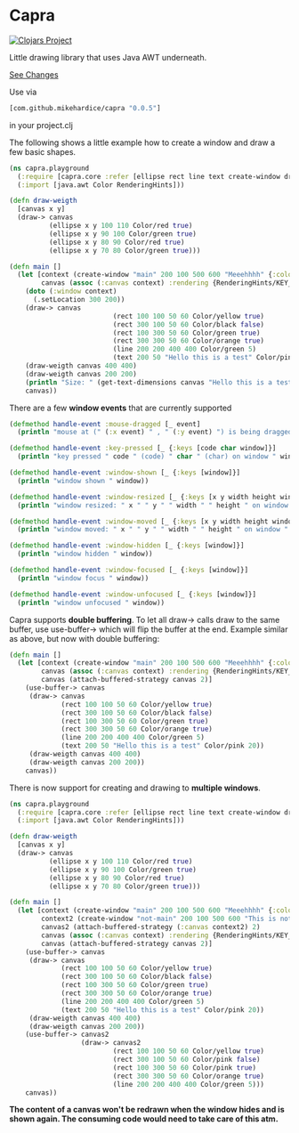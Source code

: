 # Capra

[![Clojars Project](https://img.shields.io/clojars/v/com.github.mikehardice/capra.svg)](https://clojars.org/com.github.mikehardice/capra)

Little drawing library that uses Java AWT underneath.


[See Changes](CHANGELOG.md)

Use via 
```Clojure
[com.github.mikehardice/capra "0.0.5"]
```
in your project.clj

The following shows a little example how to create a window and draw a few basic shapes.
```Clojure
(ns capra.playground
  (:require [capra.core :refer [ellipse rect line text create-window draw-> get-text-dimensions handle-event]])
  (:import [java.awt Color RenderingHints]))

(defn draw-weigth
  [canvas x y]
  (draw-> canvas
          (ellipse x y 100 110 Color/red true)
          (ellipse x y 90 100 Color/green true)
          (ellipse x y 80 90 Color/red true)
          (ellipse x y 70 80 Color/green true)))

(defn main []
  (let [context (create-window "main" 200 100 500 600 "Meeehhhh" {:color Color/black :resizable? true :icon-path "resources/icon-test.bla" :on-close exit})
        canvas (assoc (:canvas context) :rendering {RenderingHints/KEY_ANTIALIASING RenderingHints/VALUE_ANTIALIAS_ON})]
    (doto (:window context)
      (.setLocation 300 200))
    (draw-> canvas
                          (rect 100 100 50 60 Color/yellow true)
                          (rect 300 100 50 60 Color/black false)
                          (rect 100 300 50 60 Color/green true)
                          (rect 300 300 50 60 Color/orange true)
                          (line 200 200 400 400 Color/green 5)
                          (text 200 50 "Hello this is a test" Color/pink 20))
    (draw-weigth canvas 400 400)
    (draw-weigth canvas 200 200)
    (println "Size: " (get-text-dimensions canvas "Hello this is a test" 20))
    canvas))
```
There are a few **window events** that are currently supported
```Clojure
(defmethod handle-event :mouse-dragged [_ event]
  (println "mouse at (" (:x event) " , " (:y event) ") is being dragged on window " (:window event)))

(defmethod handle-event :key-pressed [_ {:keys [code char window]}]
  (println "key pressed " code " (code) " char " (char) on window " window))

(defmethod handle-event :window-shown [_ {:keys [window]}]
  (println "window shown " window))

(defmethod handle-event :window-resized [_ {:keys [x y width height window]}]
  (println "window resized: " x " " y " " width " " height " on window " window))

(defmethod handle-event :window-moved [_ {:keys [x y width height window]}]
  (println "window moved: " x " " y " " width " " height " on window " window))

(defmethod handle-event :window-hidden [_ {:keys [window]}]
  (println "window hidden " window))

(defmethod handle-event :window-focused [_ {:keys [window]}]
  (println "window focus " window))

(defmethod handle-event :window-unfocused [_ {:keys [window]}]
  (println "window unfocused " window))
```

Capra supports **double buffering**. To let all draw-> calls draw to the same buffer, use use-buffer-> which will flip the buffer at the end.
Example similar as above, but now with double buffering:

```Clojure
(defn main []
  (let [context (create-window "main" 200 100 500 600 "Meeehhhh" {:color Color/black :resizable? true :icon-path "resources/icon-test.bla" :on-close exit})
        canvas (assoc (:canvas context) :rendering {RenderingHints/KEY_ANTIALIASING RenderingHints/VALUE_ANTIALIAS_ON})
        canvas (attach-buffered-strategy canvas 2)]
    (use-buffer-> canvas
     (draw-> canvas
             (rect 100 100 50 60 Color/yellow true)
             (rect 300 100 50 60 Color/black false)
             (rect 100 300 50 60 Color/green true)
             (rect 300 300 50 60 Color/orange true)
             (line 200 200 400 400 Color/green 5)
             (text 200 50 "Hello this is a test" Color/pink 20))
     (draw-weigth canvas 400 400)
     (draw-weigth canvas 200 200))
    canvas))
```

There is now support for creating and drawing to **multiple windows**.
```Clojure
(ns capra.playground
  (:require [capra.core :refer [ellipse rect line text create-window draw-> use-buffer-> get-text-dimensions handle-event attach-buffered-strategy exit hide]])
  (:import [java.awt Color RenderingHints]))

(defn draw-weigth
  [canvas x y]
  (draw-> canvas
          (ellipse x y 100 110 Color/red true)
          (ellipse x y 90 100 Color/green true)
          (ellipse x y 80 90 Color/red true)
          (ellipse x y 70 80 Color/green true)))

(defn main []
  (let [context (create-window "main" 200 100 500 600 "Meeehhhh" {:color Color/black :resizable? true :icon-path "resources/icon-test.bla" :on-close exit})
        context2 (create-window "not-main" 200 100 500 600 "This is not Main" {:color Color/black :resizable? false :icon-path "resources/icon-test.bla" :on-close hide :hide-title-bar? true})
        canvas2 (attach-buffered-strategy (:canvas context2) 2)
        canvas (assoc (:canvas context) :rendering {RenderingHints/KEY_ANTIALIASING RenderingHints/VALUE_ANTIALIAS_ON})
        canvas (attach-buffered-strategy canvas 2)]
    (use-buffer-> canvas
     (draw-> canvas
             (rect 100 100 50 60 Color/yellow true)
             (rect 300 100 50 60 Color/black false)
             (rect 100 300 50 60 Color/green true)
             (rect 300 300 50 60 Color/orange true)
             (line 200 200 400 400 Color/green 5)
             (text 200 50 "Hello this is a test" Color/pink 20))
     (draw-weigth canvas 400 400)
     (draw-weigth canvas 200 200))
    (use-buffer-> canvas2
                  (draw-> canvas2
                          (rect 100 100 50 60 Color/yellow true)
                          (rect 300 100 50 60 Color/pink false)
                          (rect 100 300 50 60 Color/pink true)
                          (rect 300 300 50 60 Color/orange true)
                          (line 200 200 400 400 Color/green 5)))
    canvas))
```

**The content of a canvas won't be redrawn when the window hides and is shown again. The consuming code would need to take care of this atm.**